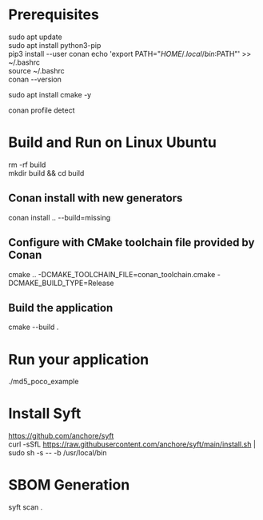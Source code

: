 # Prerequisites
sudo apt update \
sudo apt install python3-pip \
pip3 install --user conan
echo 'export PATH="$HOME/.local/bin:$PATH"' >> ~/.bashrc \
source ~/.bashrc \
conan --version

sudo apt install cmake -y

conan profile detect

# Build and Run on Linux Ubuntu
rm -rf build \
mkdir build && cd build

## Conan install with new generators
conan install .. --build=missing

## Configure with CMake toolchain file provided by Conan
cmake .. -DCMAKE_TOOLCHAIN_FILE=conan_toolchain.cmake -DCMAKE_BUILD_TYPE=Release

## Build the application
cmake --build .

# Run your application
./md5_poco_example

# Install Syft
https://github.com/anchore/syft \
curl -sSfL https://raw.githubusercontent.com/anchore/syft/main/install.sh | sudo sh -s -- -b /usr/local/bin 

# SBOM Generation
syft scan .

